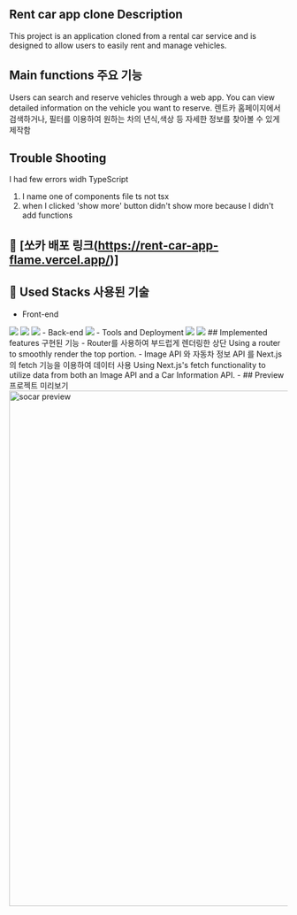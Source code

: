 ## Rent car app clone Description
This project is an application cloned from a rental car service and is designed to allow users to easily rent and manage vehicles.

## Main functions 주요 기능
Users can search and reserve vehicles through a web app. You can view detailed information on the vehicle you want to reserve.
렌트카 홈페이지에서 검색하거나, 필터를 이용하여 원하는 차의 년식,색상 등 자세한 정보를 찾아볼 수 있게 제작함

## Trouble Shooting
I had few errors widh TypeScript 
1. I name one of components file ts not tsx
2. when I clicked 'show more' button didn't show more because I didn't add functions

## 📢 [쏘카 배포 링크(https://rent-car-app-flame.vercel.app/)]

## 🚧 Used Stacks 사용된 기술
-  Front-end
  <img src="https://img.shields.io/badge/Next.js-000000?style=for-the-badge&logo=Next.js&logoColor=white">
  <img src="https://img.shields.io/badge/Typescript-3178C6?style=for-the-badge&logo=Typescript&logoColor=white">
<img src="https://img.shields.io/badge/Tailwind CSS-06B6D4?style=for-the-badge&logo=Tailwind CSS&logoColor=white">
- Back-end
<img src="https://img.shields.io/badge/Next.js-000000?style=for-the-badge&logo=Next.js&logoColor=white">
- Tools and Deployment
  <img src="https://img.shields.io/badge/Vercel-000000?style=for-the-badge&logo=vercel&logoColor=white">
<img src="https://img.shields.io/badge/VSCode-0078D4?style=for-the-badge&logo=visual%20studio%20code&logoColor=white" >
## Implemented features 구현된 기능
- Router를 사용하여 부드럽게 렌더링한 상단 Using a router to smoothly render the top portion.
- Image API 와 자동차 정보 API 를 Next.js 의 fetch 기능을 이용하여 데이터 사용 Using Next.js's fetch functionality to utilize data from both an Image API and a Car Information API.
- 
## Preview 프로젝트 미리보기
<img width="932" alt="socar preview" src="https://github.com/Soylatte/rent-car-app/assets/133989317/726e5281-4bab-49e7-bd12-56ceb7c934f6" />
